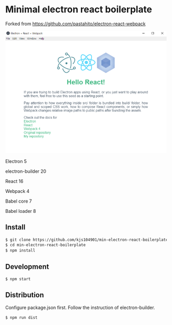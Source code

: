 # Minimal electron react boilerplate

Forked from
https://github.com/pastahito/electron-react-webpack

![w10 sample](https://github.com/kjs104901/min-electron-react-boilerplate/blob/master/screenshot.PNG?raw=true)

Electron 5

electron-builder 20

React 16

Webpack 4

Babel core 7

Babel loader 8


## Install
``` bash
$ git clone https://github.com/kjs104901/min-electron-react-boilerplate.git
$ cd min-electron-react-boilerplate
$ npm install
```

## Development
``` bash
$ npm start
```

## Distribution
Configure package.json first. Follow the instruction of electron-builder.
``` bash
$ npm run dist
```